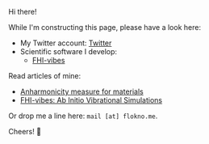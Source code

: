 Hi there!

While I'm constructing this page, please have a look here:

- My Twitter account: [Twitter](https://twitter.com/flokno_phys)
- Scientific software I develop:
  - [FHI-vibes](https://vibes-developers.gitlab.io/vibes/)

Read articles of mine:

- [Anharmonicity measure for materials](https://arxiv.org/abs/2006.14672)
- [FHI-vibes: Ab Initio Vibrational Simulations](https://joss.theoj.org/papers/10.21105/joss.02671)

Or drop me a line here: `mail [at] flokno.me`. 

Cheers! 🚀
